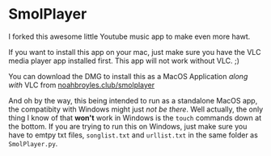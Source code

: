 # SmolPlayer
I forked this awesome little Youtube music app to make even more hawt. 

If you want to install this app on your mac, just make sure you have the VLC media player app installed first. This app will not work without VLC. ;)

You can download the DMG to install this as a MacOS Application *along with* VLC from [noahbroyles.club/smolplayer](https://noahbroyles.club/smolplayer.html)

And oh by the way, this being intended to run as a standalone MacOS app, the compatibity with Windows might just *not be there*. Well actually, the only thing I know of that **won't** work in Windows is the `touch` commands down at the bottom.
If you are trying to run this on Windows, just make sure you have to emtpy txt files, `songlist.txt` and `urllist.txt` in the same folder as `SmolPlayer.py`.
